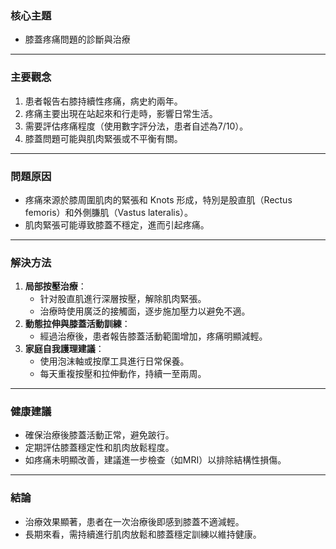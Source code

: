 ### 核心主題  
- 膝蓋疼痛問題的診斷與治療  

---

### 主要觀念  
1. 患者報告右膝持續性疼痛，病史約兩年。
2. 疼痛主要出現在站起來和行走時，影響日常生活。
3. 需要評估疼痛程度（使用數字評分法，患者自述為7/10）。
4. 膝蓋問題可能與肌肉緊張或不平衡有關。

---

### 問題原因  
- 疼痛來源於膝周圍肌肉的緊張和 Knots 形成，特別是股直肌（Rectus femoris）和外側膁肌（Vastus lateralis）。  
- 肌肉緊張可能導致膝蓋不穩定，進而引起疼痛。  

---

### 解決方法  
1. **局部按壓治療**：  
   - 针对股直肌進行深層按壓，解除肌肉緊張。  
   - 治療時使用廣泛的接觸面，逐步施加壓力以避免不適。  
2. **動態拉伸與膝蓋活動訓練**：  
   - 經過治療後，患者報告膝蓋活動範圍增加，疼痛明顯減輕。  
3. **家庭自我護理建議**：  
   - 使用泡沫軸或按摩工具進行日常保養。  
   - 每天重複按壓和拉伸動作，持續一至兩周。  

---

### 健康建議  
- 確保治療後膝蓋活動正常，避免跛行。  
- 定期評估膝蓋穩定性和肌肉放鬆程度。  
- 如疼痛未明顯改善，建議進一步檢查（如MRI）以排除結構性損傷。  

---

### 結論  
- 治療效果顯著，患者在一次治療後即感到膝蓋不適減輕。  
- 長期來看，需持續進行肌肉放鬆和膝蓋穩定訓練以維持健康。